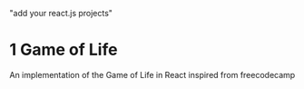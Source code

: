 "add your react.js projects"
# 1 Game of Life

An implementation of the Game of Life in React inspired from freecodecamp